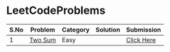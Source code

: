 # LeetCodeProblems

| S.No | Problem | Category | Solution | Submission |
|------|---------|----------|----------|------------|
| 1 | [Two Sum](https://leetcode.com/problems/two-sum/description/) | Easy |  | [Click Here](https://leetcode.com/problems/two-sum/solutions/7294732/problem-two-sum-by-mohammed_abubakkar_si-l5qx/) |
